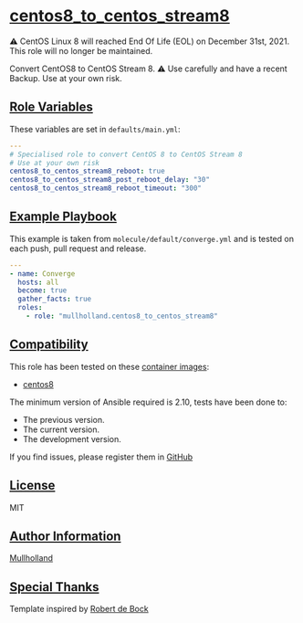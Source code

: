 # [centos8_to_centos_stream8](#centos8_to_centos_stream8)

:warning: CentOS Linux 8 will reached End Of Life (EOL) on December 31st, 2021. This role will no longer be maintained.






Convert CentOS8 to CentOS Stream 8.
:warning: Use carefully and have a recent Backup.
Use at your own risk.


## [Role Variables](#role-variables)

These variables are set in `defaults/main.yml`:
```yaml
---
# Specialised role to convert CentOS 8 to CentOS Stream 8
# Use at your own risk
centos8_to_centos_stream8_reboot: true
centos8_to_centos_stream8_post_reboot_delay: "30"
centos8_to_centos_stream8_reboot_timeout: "300"
```


## [Example Playbook](#example-playbook)

This example is taken from `molecule/default/converge.yml` and is tested on each push, pull request and release.
```yaml
---
- name: Converge
  hosts: all
  become: true
  gather_facts: true
  roles:
    - role: "mullholland.centos8_to_centos_stream8"
```





## [Compatibility](#compatibility)

This role has been tested on these [container images](https://hub.docker.com/u/mullholland):

-   [centos8](https://hub.docker.com/r/mullholland/docker-molecule-centos8)

The minimum version of Ansible required is 2.10, tests have been done to:

-   The previous version.
-   The current version.
-   The development version.





If you find issues, please register them in [GitHub](https://github.com/mullholland/ansible-role-centos8_to_centos_stream8/issues)

## [License](#license)

MIT


## [Author Information](#author-information)

[Mullholland](https://github.com/mullholland)

## [Special Thanks](#special-thanks)

Template inspired by [Robert de Bock](https://github.com/robertdebock)

